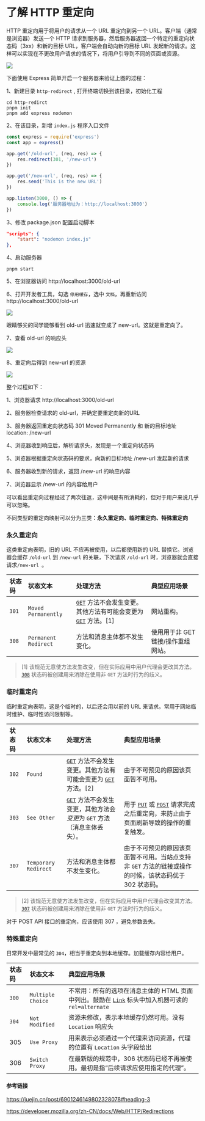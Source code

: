 # 了解 HTTP 重定向

HTTP 重定向用于将用户的请求从一个 URL 重定向到另一个 URL。客户端（通常是浏览器）发送一个 HTTP 请求到服务器，然后服务器返回一个特定的重定向状态码（3xx）和新的目标 URL，客户端会自动向新的目标 URL 发起新的请求。这样可以实现在不更改用户请求的情况下，将用户引导到不同的页面或资源。

<img src="https://raw.githubusercontent.com/iHongRen/iHongRen.github.io/master/screenshots/blog/redirect/redirect.png">



下面使用 Express 简单开启一个服务器来验证上图的过程：

1、新建目录 `http-redirect` , 打开终端切换到该目录，初始化工程

```shell
cd http-redirct
pnpm init
pnpm add express nodemon
```

2、在该目录，新增 `index.js` 程序入口文件

```js
const express = require('express')
const app = express()

app.get('/old-url', (req, res) => {
    res.redirect(301, '/new-url')
})

app.get('/new-url', (req, res) => {
    res.send('This is the new URL')
})

app.listen(3000, () => {
    console.log('服务器地址为：http://localhost:3000')
})
```

3、修改 package.json 配置启动脚本

```json
"scripts": {
    "start": "nodemon index.js"
},
```

4、启动服务器

```shell
pnpm start
```

5、在浏览器访问 http://localhost:3000/old-url

6、打开开发者工具，勾选 `停用缓存`，选中 `文档`，再重新访问  http://localhost:3000/old-url

<img src="https://raw.githubusercontent.com/iHongRen/iHongRen.github.io/master/screenshots/blog/redirect/1.png">

眼睛够尖的同学能够看到 old-url 迅速就变成了 new-url。这就是重定向了。

7、查看 old-url 的响应头

<img src="https://raw.githubusercontent.com/iHongRen/iHongRen.github.io/master/screenshots/blog/redirect/2.png">

8、重定向后得到 new-url 的资源

<img src="https://raw.githubusercontent.com/iHongRen/iHongRen.github.io/master/screenshots/blog/redirect/3.png">

整个过程如下：

1、浏览器请求 http://localhost:3000/old-url

2、服务器检查请求的 old-url，并确定要重定向新的URL

3、服务器返回重定向状态码 301 Moved Permanently 和 新的目标地址 location: /new-url

4、浏览器收到响应后，解析请求头，发现是一个重定向状态码

5、浏览器根据重定向状态码的要求，向新的目标地址 /new-url 发起新的请求

6、服务器收到新的请求，返回 /new-url 的响应内容

7、浏览器显示 /new-url 的内容给用户

可以看出重定向过程经过了两次往返，这中间是有所消耗的，但对于用户来说几乎可以忽略。



不同类型的重定向映射可以分为三类：**永久重定向、临时重定向、特殊重定向**

### 永久重定向

这类重定向表明，旧的 URL 不应再被使用，以后都使用新的 URL 替换它。浏览器会缓存 `/old-url` 到 `/new-url` 的关联，下次请求 `/old-url` 时，浏览器就会直接请求`/new-url `。

| 状态码 | 状态文本             | 处理方法                                                     | 典型应用场景                       |
| :----- | :------------------- | :----------------------------------------------------------- | :--------------------------------- |
| `301`  | `Moved Permanently`  | [`GET`](https://developer.mozilla.org/zh-CN/docs/Web/HTTP/Methods/GET) 方法不会发生变更。其他方法有可能会变更为 [`GET`](https://developer.mozilla.org/zh-CN/docs/Web/HTTP/Methods/GET) 方法。[1] | 网站重构。                         |
| `308`  | `Permanent Redirect` | 方法和消息主体都不发生变化。                                 | 使用用于非 GET 链接/操作重组网站。 |

> [1] 该规范无意使方法发生改变，但在实际应用中用户代理会更改其方法。[`308`](https://developer.mozilla.org/zh-CN/docs/Web/HTTP/Status/308) 状态码被创建用来消除在使用非 `GET` 方法时行为的歧义。

### 临时重定向

临时重定向表明，这是个临时的，以后还会用以前的 URL 来请求。常用于网站临时维护、临时性访问限制等。

| 状态码 | 状态文本             | 处理方法                                                     | 典型应用场景                                                 |
| :----- | :------------------- | :----------------------------------------------------------- | :----------------------------------------------------------- |
| `302`  | `Found`              | [`GET`](https://developer.mozilla.org/zh-CN/docs/Web/HTTP/Methods/GET) 方法不会发生变更。其他方法有可能会变更为 [`GET`](https://developer.mozilla.org/zh-CN/docs/Web/HTTP/Methods/GET) 方法。[2] | 由于不可预见的原因该页面暂不可用。                           |
| `303`  | `See Other`          | [`GET`](https://developer.mozilla.org/zh-CN/docs/Web/HTTP/Methods/GET) 方法不会发生变更，其他方法会*变更*为 `GET` 方法（消息主体丢失）。 | 用于 [`PUT`](https://developer.mozilla.org/zh-CN/docs/Web/HTTP/Methods/PUT) 或 [`POST`](https://developer.mozilla.org/zh-CN/docs/Web/HTTP/Methods/POST) 请求完成之后重定向，来防止由于页面刷新导致的操作的重复触发。 |
| `307`  | `Temporary Redirect` | 方法和消息主体都不发生变化。                                 | 由于不可预见的原因该页面暂不可用。当站点支持非 `GET` 方法的链接或操作的时候，该状态码优于 302 状态码。 |

> [2] 该规范无意使方法发生改变，但在实际应用中用户代理会改变其方法。[`307`](https://developer.mozilla.org/zh-CN/docs/Web/HTTP/Status/307) 状态码被创建用来消除在使用非 `GET` 方法时行为的歧义。

对于 POST API 接口的重定向，应该使用 307 ，避免参数丢失。

### 特殊重定向

日常开发中最常见的 `304`，相当于重定向到本地缓存。加载缓存内容给用户。

| 状态码 | 状态文本          | 典型应用场景                                                 |
| :----- | :---------------- | :----------------------------------------------------------- |
| `300`  | `Multiple Choice` | 不常用：所有的选项在消息主体的 HTML 页面中列出。鼓励在 [`Link`](https://developer.mozilla.org/zh-CN/docs/Web/HTTP/Headers/Link) 标头中加入机器可读的 `rel=alternate` |
| `304`  | `Not Modified`    | 资源未修改，表示本地缓存仍然可用。没有 `Location` 响应头     |
| 305    | `Use Proxy`       | 用来表示必须通过一个代理来访问资源，代理的位置有 `Location` 头字段给出 |
| 306    | `Switch Proxy`    | 在最新版的规范中，306 状态码已经不再被使用。最初是指“后续请求应使用指定的代理”。 |





#### 参考链接

https://juejin.cn/post/6901246149802328078#heading-3

https://developer.mozilla.org/zh-CN/docs/Web/HTTP/Redirections